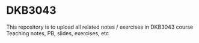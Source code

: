 # DKB3043
This repository is to upload all related notes / exercises in DKB3043 course
Teaching notes, PB, slides, exercises, etc
